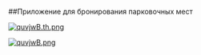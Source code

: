 ##Приложение для бронирования парковочных мест

<a href="https://freeimage.host/i/quvjwB"><img src="https://iili.io/quvjwB.th.png" alt="quvjwB.th.png" border="0"></a>

<a href="https://freeimage.host/"><img src="https://iili.io/quvjwB.png" alt="quvjwB.png" border="0" /></a>
